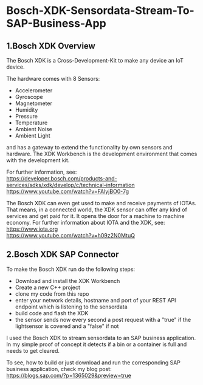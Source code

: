 # Bosch-XDK-Sensordata-Stream-To-SAP-Business-App


## 1.Bosch XDK Overview

The Bosch XDK is a Cross-Development-Kit to make any device an IoT device. 

The hardware comes with 8 Sensors:
* Accelerometer
* Gyroscope
* Magnetometer
* Humidity
* Pressure
* Temperature
* Ambient Noise
* Ambient Light

and has a gateway to extend the functionality by own sensors and hardware.
The XDK Workbench is the development environment that comes with the development kit.

For further information, see: \
https://developer.bosch.com/products-and-services/sdks/xdk/develop/c/technical-information \
https://www.youtube.com/watch?v=FAlyjBO0-7g

The Bosch XDK can even get used to make and receive payments of IOTAs. That means, in a connected world, the XDK sensor can offer any kind of services and get paid for it. It opens the door for a machine to machine economy.
For further information about IOTA and the XDK, see: \
https://www.iota.org \
https://www.youtube.com/watch?v=h09z2N0MtuQ

## 2.Bosch XDK SAP Connector

To make the Bosch XDK run do the following steps:
* Download and install the XDK Workbench
* Create a new C++ project
* clone my code from this repo
* enter your network details, hostname and port of your REST API endpoint which is listening to the sensordata
* build code and flash the XDK
* the sensor sends now every second a post request with a "true" if the lightsensor is covered and a "false" if not

I used the Bosch XDK to stream sensordata to an SAP business application. 
In my simple proof of concept it detects if a bin or a container is full and needs to get cleared.

To see, how to build or just download and run the corresponding SAP business application, check my blog post: \
https://blogs.sap.com/?p=1365029&preview=true
